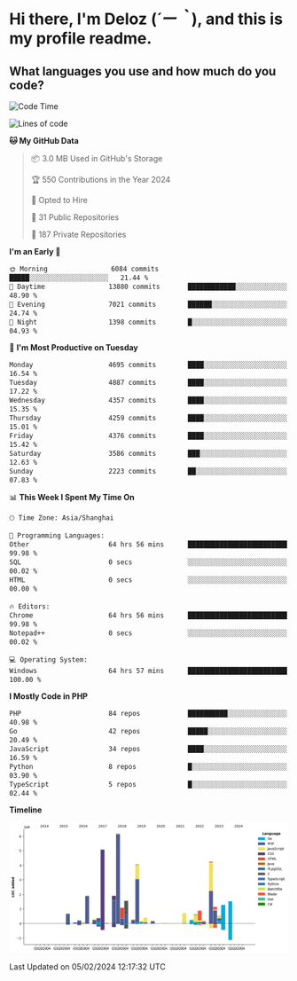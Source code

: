 # **Hi there, I'm Deloz (*´ー｀*), and this is my profile readme.**

## **What languages you use and how much do you code?**

<!--START_SECTION:waka-->
![Code Time](http://img.shields.io/badge/Code%20Time-3%2C316%20hrs%205%20mins-blue)

![Lines of code](https://img.shields.io/badge/From%20Hello%20World%20I%27ve%20Written-35.7%20million%20lines%20of%20code-blue)

**🐱 My GitHub Data** 

> 📦 3.0 MB Used in GitHub's Storage 
 > 
> 🏆 550 Contributions in the Year 2024
 > 
> 💼 Opted to Hire
 > 
> 📜 31 Public Repositories 
 > 
> 🔑 187 Private Repositories 
 > 
**I'm an Early 🐤** 

```text
🌞 Morning                6084 commits        █████░░░░░░░░░░░░░░░░░░░░   21.44 % 
🌆 Daytime                13880 commits       ████████████░░░░░░░░░░░░░   48.90 % 
🌃 Evening                7021 commits        ██████░░░░░░░░░░░░░░░░░░░   24.74 % 
🌙 Night                  1398 commits        █░░░░░░░░░░░░░░░░░░░░░░░░   04.93 % 
```
📅 **I'm Most Productive on Tuesday** 

```text
Monday                   4695 commits        ████░░░░░░░░░░░░░░░░░░░░░   16.54 % 
Tuesday                  4887 commits        ████░░░░░░░░░░░░░░░░░░░░░   17.22 % 
Wednesday                4357 commits        ████░░░░░░░░░░░░░░░░░░░░░   15.35 % 
Thursday                 4259 commits        ████░░░░░░░░░░░░░░░░░░░░░   15.01 % 
Friday                   4376 commits        ████░░░░░░░░░░░░░░░░░░░░░   15.42 % 
Saturday                 3586 commits        ███░░░░░░░░░░░░░░░░░░░░░░   12.63 % 
Sunday                   2223 commits        ██░░░░░░░░░░░░░░░░░░░░░░░   07.83 % 
```


📊 **This Week I Spent My Time On** 

```text
🕑︎ Time Zone: Asia/Shanghai

💬 Programming Languages: 
Other                    64 hrs 56 mins      █████████████████████████   99.98 % 
SQL                      0 secs              ░░░░░░░░░░░░░░░░░░░░░░░░░   00.02 % 
HTML                     0 secs              ░░░░░░░░░░░░░░░░░░░░░░░░░   00.00 % 

🔥 Editors: 
Chrome                   64 hrs 56 mins      █████████████████████████   99.98 % 
Notepad++                0 secs              ░░░░░░░░░░░░░░░░░░░░░░░░░   00.02 % 

💻 Operating System: 
Windows                  64 hrs 57 mins      █████████████████████████   100.00 % 
```

**I Mostly Code in PHP** 

```text
PHP                      84 repos            ██████████░░░░░░░░░░░░░░░   40.98 % 
Go                       42 repos            █████░░░░░░░░░░░░░░░░░░░░   20.49 % 
JavaScript               34 repos            ████░░░░░░░░░░░░░░░░░░░░░   16.59 % 
Python                   8 repos             █░░░░░░░░░░░░░░░░░░░░░░░░   03.90 % 
TypeScript               5 repos             █░░░░░░░░░░░░░░░░░░░░░░░░   02.44 % 
```



**Timeline**

![Lines of Code chart](https://raw.githubusercontent.com/deloz/deloz/main/assets/bar_graph.png)


 Last Updated on 05/02/2024 12:17:32 UTC
<!--END_SECTION:waka-->
